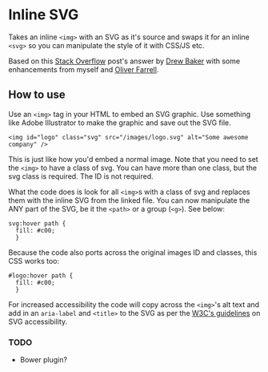 # Inline SVG

Takes an inline `<img>` with an SVG as it's source and swaps it for an inline `<svg>` so you can manipulate the style of it with CSS/JS etc.

Based on this [Stack Overflow](http://stackoverflow.com/questions/11978995/how-to-change-color-of-svg-image-using-css-jquery-svg-image-replacement) post's answer by [Drew Baker](http://stackoverflow.com/users/503546/drew-baker) with some enhancements from myself and [Oliver Farrell](https://github.com/oliverfarrell).

## How to use

Use an `<img>` tag in your HTML to embed an SVG graphic. Use something like Adobe Illustrator to make the graphic and save out the SVG file.

`<img id="logo" class="svg" src="/images/logo.svg" alt="Some awesome company" />`

This is just like how you'd embed a normal image. Note that you need to set the `<img>` to have a class of svg. You can have more than one class, but the svg class is required. The ID is not required.

What the code does is look for all `<img>`s with a class of svg and replaces them with the inline SVG from the linked file. You can now manipulate the ANY part of the SVG, be it the `<path>` or a group (`<g>`). See below:

```
svg:hover path {
  fill: #c00;
  }
```

Because the code also ports across the original images ID and classes, this CSS works too:

```
#logo:hover path {
  fill: #c00;
  }
```

For increased accessibility the code will copy across the `<img>`'s alt text and add in an `aria-label` and `<title>` to the SVG as per the [W3C's guidelines](http://www.w3.org/TR/SVG-access/) on SVG accessibility.

### TODO

* Bower plugin?
